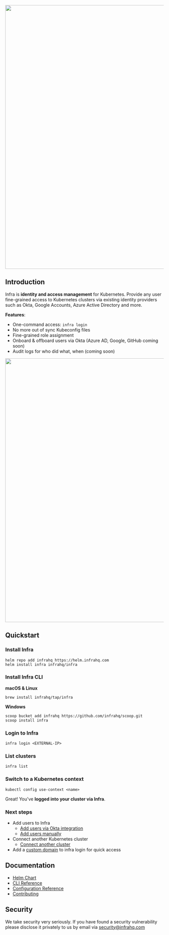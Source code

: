 <p align="center">
  <img src="./docs/images/header.svg" width="838" />
</p>

## Introduction
Infra is **identity and access management** for Kubernetes. Provide any user fine-grained access to Kubernetes clusters via existing identity providers such as Okta, Google Accounts, Azure Active Directory and more.

**Features**:
* One-command access: `infra login`
* No more out of sync Kubeconfig files
* Fine-grained role assignment
* Onboard & offboard users via Okta (Azure AD, Google, GitHub coming soon)
* Audit logs for who did what, when (coming soon)

<p align="center">
  <img width="838" src="./docs/images/arch.svg" />
</p>

## Quickstart

### Install Infra

```
helm repo add infrahq https://helm.infrahq.com
helm install infra infrahq/infra
```

### Install Infra CLI

**macOS & Linux**

```
brew install infrahq/tap/infra
```

**Windows**

```
scoop bucket add infrahq https://github.com/infrahq/scoop.git
scoop install infra
```

### Login to Infra

```
infra login <EXTERNAL-IP>
```

### List clusters

```
infra list
```

### Switch to a Kubernetes context

```
kubectl config use-context <name>
```

Great! You've **logged into your cluster via Infra**. 

### Next steps 
* Add users to Infra 
  * [Add users via Okta integration](./docs/okta.md)
  * [Add users manually](./docs/users.md)
* Connect another Kubernetes cluster 
  * [Connect another cluster](./docs/connect.md)
* Add a [custom domain](./docs/domain.md) to infra login for quick access 

## Documentation
* [Helm Chart](./docs/helm.md)
* [CLI Reference](./docs/cli.md)
* [Configuration Reference](./docs/configuration.md)
* [Contributing](./docs/contributing.md)

## Security
We take security very seriously. If you have found a security vulnerability please disclose it privately to us by email via [security@infrahq.com](mailto:security@infrahq.com)
